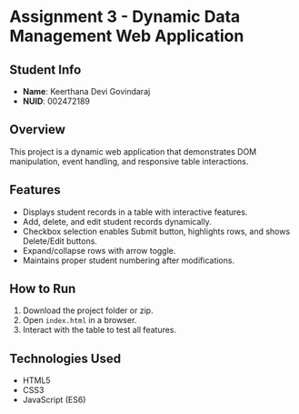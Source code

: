 # Assignment 3 - Dynamic Data Management Web Application

## Student Info
- **Name**: Keerthana Devi Govindaraj
- **NUID**: 002472189

## Overview
This project is a dynamic web application that demonstrates DOM manipulation, event handling, and responsive table interactions.

## Features
- Displays student records in a table with interactive features.
- Add, delete, and edit student records dynamically.
- Checkbox selection enables Submit button, highlights rows, and shows Delete/Edit buttons.
- Expand/collapse rows with arrow toggle.
- Maintains proper student numbering after modifications.

## How to Run
1. Download the project folder or zip.
2. Open `index.html` in a browser.
3. Interact with the table to test all features.

## Technologies Used
- HTML5
- CSS3
- JavaScript (ES6)
